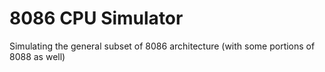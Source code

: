 # 8086 CPU Simulator
Simulating the general subset of 8086 architecture (with some portions of 8088 as well)
